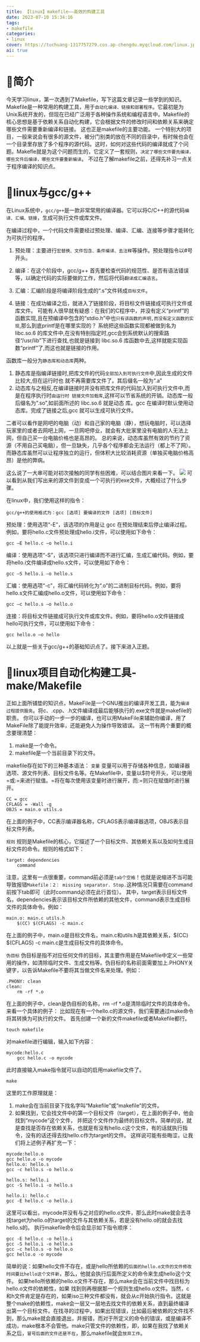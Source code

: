 ```yaml
---
title: 【linux】makefile——高效的构建工具
date: 2023-07-10 15:34:16
tags:
- makefile
categories:
- linux
cover: https://tuchuang-1317757279.cos.ap-chengdu.myqcloud.com/linux.jpg
ai: true
---
```


# :house_with_garden:简介
今天学习linux，第一次遇到了Makefile，写下这篇文章记录一些学到的知识。
Makefile是一种常用的构建工具，用于`自动化编译、链接和部署程序`。它最初是为Unix系统开发的，但现在已经广泛用于各种操作系统和编程语言中。Makefile的核心思想是基于依赖关系自动化构建，它会根据文件的修改时间和依赖关系来确定哪些文件需要重新编译和链接。
这也正是makefile的主要功能。
一个特别大的项目，一般来说会有很多的源文件，被分门别类的放在不同的目录中，有时候也会在一个目录里存放了多个程序的源代码。这时，如何对这些代码的编译就成了个问题。Makefle就是为这个问题而生的，它定义了一套规则，`决定了哪些文件要先编译，哪些文件后编译，哪些文件要重新编译`。
不过在了解makefile之前，还得先补习一点关于程序编译的知识点。

# :school:linux与gcc/g++
在Linux系统中，`gcc/g++`是一款非常常用的编译器。它可以将C/C++的源代码`编译、汇编、链接`，生成可执行文件或库文件。

在编译过程中，一个代码文件需要经过预处理、编译、汇编、连接等步骤才能转化为可执行的程序。

1. 预处理：主要进行`宏替换、文件包含、条件编译、去注释`等操作。预处理指令以#号开头。

2. 编译：在这个阶段中，gcc/g++ 首先要检查代码的规范性、是否有语法错误等，以确定代码的实际要做的工作，然后将代码`翻译成汇编语言`。

3. 汇编：汇编阶段是将编译阶段生成的“.s”文件转成`目标文件`。

4. 链接：在成功编译之后，就进入了链接阶段，将目标文件链接成可执行文件或库文件。
可能有人很早就有疑惑：在我们的C程序中，并没有定义“printf”的函数实现,且在预编译中包含的“stdio.h”中也`只有该函数的声明,而没有定义函数的实现`,那么到底printf是在哪里实现的？
系统把这些函数实现都被做到名为 libc.so.6 的库文件中,在没有特别指定时,gcc会到系统默认的搜索路径“/usr/lib”下进行查找,也就是链接到 libc.so.6 库函数中去,这样就能实现函数“printf”了,而这也就是链接的作用。

函数库一般分为`静态库和动态库`两种。

1. 静态库是指编译链接时,把库文件的代码`全部加入到可执行文件`中,因此生成的文件比较大,但在运行时也
就不再需要库文件了。其后缀名一般为“.a”
2. 动态库与之相反,在编译链接时并没有把库文件的代码加入到可执行文件中,而是在程序执行时`由运行时
链接文件加载库`,这样可以节省系统的开销。动态库一般后缀名为“.so”,如前面所述的 libc.so.6 就是动态
库。gcc 在编译时默认使用动态库。完成了链接之后,gcc 就可以生成可执行文件。

二者可以看作是网吧的电脑（动）和自己家的电脑（静），想玩电脑时，可以选择玩家里的或者去网吧上网，一旦网吧停业，就会有大批家里没有电脑的人无法上网，但自己买一台电脑价格也是高昂的。
总的来说，动态库虽然有效的节约了资源（不用自己买电脑），但一旦缺失，几乎各个程序都会无法运行（都上不了网）。而静态库虽然可以让程序独立的运行，但体积大比较消耗资源（单独买电脑价格高昂）是他的弊病。

这么说了一大串可能对初次接触的同学有些困难，可以结合图片来看一下。
<img src="https://tuchuang-1317757279.cos.ap-chengdu.myqcloud.com/makefile1.png">
可以看到从我们写出来的源文件到变成一个可执行的exe文件，大概经过了什么步骤。


在linux中，我们使用这样的指令：

```
gcc/g++的使用格式为：gcc [选项] 要编译的文件 [选项] [目标文件]
```

预处理：使用选项“-E”，该选项的作用是让 gcc 在预处理结束后停止编译过程。例如，要将hello.c文件预处理成hello.i文件，可以使用如下命令：

```
gcc –E hello.c –o hello.i
```

编译：使用选项“-S”，该选项只进行编译而不进行汇编，生成汇编代码。例如，要将hello.i文件编译成hello.s文件，可以使用如下命令：

```
gcc –S hello.i –o hello.s
```

汇编：使用选项“-c”，将汇编代码转化为“.o”的二进制目标代码。例如，要将hello.s文件汇编成hello.o文件，可以使用如下命令：

```
gcc –c hello.s –o hello.o
```

连接：将目标文件链接成可执行文件或库文件。例如，要将hello.o文件链接成hello可执行文件，可以使用如下命令：

```
gcc hello.o –o hello
```

以上就是一些关于gcc/g++的基础知识点了。接下来进入正题。

# :office:linux项目自动化构建工具-make/Makefile
正如上面所铺垫的知识点，MakeFile是一个GNU推出的编译开发工具，能为`编译过程提供服务`。将c、.cpp、.h文件编译成最后能够执行的.exe文件就是makefile的职责。
你可以手动的一步一步的编译，也可以用MakeFile来辅助你编译，用了MakeFile除了能提升效率，还能避免人为操作导致错误。
这一节有两个重要的概念要理清楚：
1. make是一个命令。
2. makefile是一个当前目录下的文件。

makefile存在如下的三种基本语法：
`变量`
变量可以用于存储各种信息，如编译器选项、源文件列表、目标文件名等。在Makefile中，变量以$符号开头，可以使用=或:=来进行赋值。=将在每次使用该变量时进行展开，而:=则只在赋值时进行展开。

```
CC = gcc
CFLAGS = -Wall -g
OBJS = main.o utils.o
```

在上面的例子中，CC表示编译器名称，CFLAGS表示编译器选项，OBJS表示目标文件列表。

`规则`
规则是Makefile的核心，它描述了一个目标文件、其依赖关系以及如何生成目标文件的命令。规则的格式如下：

```
target: dependencies
	command
```
注意，这里有一点很重要，command前必须是`tab个空格`！也就是说缩进不当可能导致报错`Makefile：2： missing separator. Stop.`这种情况只需要在command前按下tab即可（此时command必须在此行首位）。
其中，target表示目标文件名，dependencies表示该目标文件所依赖的其他文件，command表示生成目标文件的具体命令。例如：

```
main.o: main.c utils.h
	$(CC) $(CFLAGS) -c main.c
```

在上面的例子中，main.o是目标文件名，main.c和utils.h是其依赖关系，\$(CC) \$(CFLAGS) -c main.c是生成目标文件的具体命令。

`伪目标`
伪目标是指不对应任何文件的目标，其主要作用是在Makefile中定义一些常用的操作，如清除临时文件、生成文档等。伪目标的名称前面需要加上.PHONY关键字，以告诉Makefile不要将其当做文件名来处理。例如：

```
.PHONY: clean
clean:
    rm -rf *.o

```    

在上面的例子中，clean是伪目标的名称，rm -rf *.o是清除临时文件的具体命令。
来看一个具体的例子：
比如现在有一个hello.c的源文件，我们需要通过make命令将其转换为可执行的文件。
首先创建一个新的文件makefile或者Makefile都行。

```
touch makefile
```

对makefile进行编辑，输入如下内容：

```
mycode:hello.c
    gcc hello.c -o mycode
```

此时直接输入make指令就可以自动的启用makefile文件了。

```
make
```

这里的工作原理就是：
1. make会在当前目录下找名字叫“Makefile”或“makefile”的文件。
2. 如果找到，它会找文件中的第一个目标文件（target），在上面的例子中，他会找到“mycode”这个文件，
并把这个文件作为最终的目标文件。简单的说，就是查找是否存在依赖关系，也就是有没有hello.c这个文件，有的话就执行指令，没有的话还得去找hello.c作为target的文件。
这样说可能有些晦涩，让我们将上述例子再扩充一下：

```
mycode:hello.o                                                                                                                                                                                              
gcc hello.o -o mycode                                                                                                                                                                                      
hello.o: hello.s                                                                                                                                                                                             
gcc -c hello.s -o hello.o                                                                                                                                                                                  
                                                                                                                                                                                                               
hello.s: hello.i                                                                                                                                                                                             
gcc -S hello.i -o hello.s                                                                                                                                                                                  
                                                                                                                                                                                                                
hello.i: hello.c                                                                                                                                                                                             
gcc -E hello.c -o hello.i    
```

这里可以看出，mycode并没有与之对应的hello.o文件，那么此时make就会去寻找target为hello.o的target的文件与其依赖关系，若是没有hello.o的就会去找hello.s的。
执行makefile命令后会显示如下指令顺序：

```
gcc -E hello.c -o hello.i
gcc -S hello.i -o hello.s
gcc -c hello.s -o hello.o
gcc hello.o -o mycode
```

简单的说：如果hello文件不存在，或是hello所依赖的`后面的hello.o文件的文件修改时间要比hello这个文件新`，那么，他就会执行后面所定义的命令来生成hello这个文件。
如果hello所依赖的hello.o文件不存在，那么make会在当前文件中找目标为hello.o文件的依赖性，如果
找到则再根据那一个规则生成hello.o文件。当然，c和h文件肯定是存在的，如果iso三种文件都没有，就会从c开始执行指令。这就是整个make的依赖性，make会一层又一层地去找文件的依赖关系，直到最终编译出第一个目标文件。在找寻的过程中，如果出现错误，比如最后被依赖的文件找不到，那么make就会直接退出，并报错，而对于所定义的命令的错误，或是编译不成功，make根本不会管他。make只管文件的依赖性，即，如果在我找了依赖关系之后，`冒号后面的文件还是不在`，那么makefile就会`放弃工作`。
